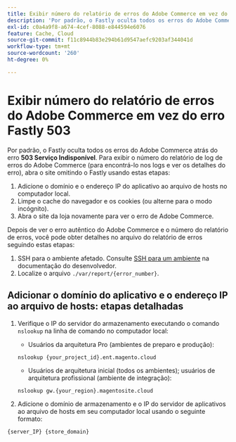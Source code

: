 ```yaml
---
title: Exibir número do relatório de erros do Adobe Commerce em vez do erro Fastly 503
description: 'Por padrão, o Fastly oculta todos os erros do Adobe Commerce atrás do erro **503 Service Unavailable**. Para exibir o número do relatório de log de erros do Adobe Commerce (para encontrá-lo nos logs e ver os detalhes do erro), abra o site omitindo o Fastly usando estas etapas:'
exl-id: c0a4a9f8-a674-4cef-8088-e844594e6076
feature: Cache, Cloud
source-git-commit: f11c8944b83e294b61d9547aefc9203af344041d
workflow-type: tm+mt
source-wordcount: '260'
ht-degree: 0%

---
```


# Exibir número do relatório de erros do Adobe Commerce em vez do erro Fastly 503

Por padrão, o Fastly oculta todos os erros do Adobe Commerce atrás do erro **503 Serviço Indisponível**. Para exibir o número do relatório de log de erros do Adobe Commerce (para encontrá-lo nos logs e ver os detalhes do erro), abra o site omitindo o Fastly usando estas etapas:

1. Adicione o domínio e o endereço IP do aplicativo ao arquivo de hosts no computador local.
1. Limpe o cache do navegador e os cookies (ou alterne para o modo incógnito).
1. Abra o site da loja novamente para ver o erro de Adobe Commerce.

Depois de ver o erro autêntico do Adobe Commerce e o número do relatório de erros, você pode obter detalhes no arquivo do relatório de erros seguindo estas etapas:

1. SSH para o ambiente afetado. Consulte [SSH para um ambiente](https://devdocs.magento.com/guides/v2.3/cloud/env/environments-ssh.html#ssh) na documentação do desenvolvedor.
1. Localize o arquivo `./var/report/{error_number}`.

## Adicionar o domínio do aplicativo e o endereço IP ao arquivo de hosts: etapas detalhadas

1. Verifique o IP do servidor do armazenamento executando o comando `nslookup` na linha de comando no computador local:
   * Usuários da arquitetura Pro (ambientes de preparo e produção):

   ```
   nslookup {your_project_id}.ent.magento.cloud
   ```

   * Usuários de arquitetura inicial (todos os ambientes); usuários de arquitetura profissional (ambiente de integração):

   ```
   nslookup gw.{your_region}.magentosite.cloud
   ```

1. Adicione o domínio de armazenamento e o IP do servidor de aplicativos ao arquivo de hosts em seu computador local usando o seguinte formato:

```
{server_IP} {store_domain}
```
